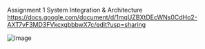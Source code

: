 Assignment 1 System Integration & Architecture https://docs.google.com/document/d/1mqUZBXtDEcWNs0CdHo2-AXT7vF3MD3FVkcxgbbbwX7c/edit?usp=sharing



![image](https://github.com/user-attachments/assets/01fca31f-b09f-4f71-b340-8ab6aa63e95d)
